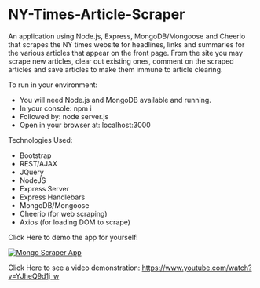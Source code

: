# NY-Times-Article-Scraper
An application using Node.js, Express, MongoDB/Mongoose and Cheerio that scrapes the NY times website for headlines, links and summaries for the various articles that appear on the front page. From the site you may scrape new articles, clear out existing ones, comment on the scraped articles and save articles to make them immune to article clearing. 

To run in your environment:
- You will need Node.js and MongoDB available and running. 
- In your console: npm i
- Followed by: node server.js
- Open in your browser at: localhost:3000


Technologies Used:
- Bootstrap
- REST/AJAX
- JQuery
- NodeJS
- Express Server
- Express Handlebars
- MongoDB/Mongoose
- Cheerio (for web scraping)
- Axios (for loading DOM to scrape)

Click Here to demo the app for yourself!


[![Mongo Scraper App](/public/assets/images/example.gif)](https://woltz-scraper.herokuapp.com/)

Click Here to see a video demonstration:
https://www.youtube.com/watch?v=YJheQ9d1j_w
